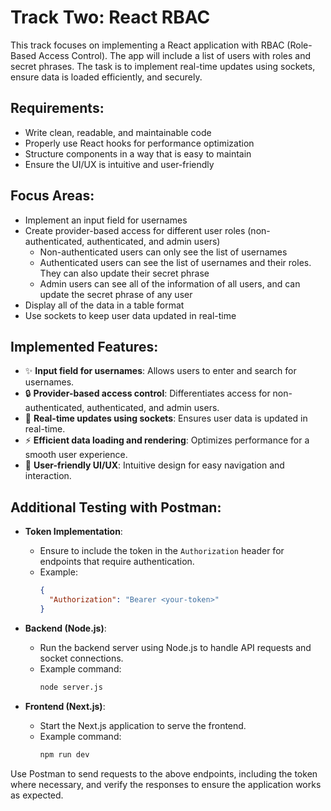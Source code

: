 # Track Two: React RBAC

This track focuses on implementing a React application with RBAC (Role-Based Access Control). The app will include a list of users with roles and secret phrases. The task is to implement real-time updates using sockets, ensure data is loaded efficiently, and securely.

## Requirements:
- Write clean, readable, and maintainable code
- Properly use React hooks for performance optimization
- Structure components in a way that is easy to maintain
- Ensure the UI/UX is intuitive and user-friendly

## Focus Areas:
- Implement an input field for usernames
- Create provider-based access for different user roles (non-authenticated, authenticated, and admin users)
    - Non-authenticated users can only see the list of usernames
    - Authenticated users can see the list of usernames and their roles. They can also update their secret phrase
    - Admin users can see all of the information of all users, and can update the secret phrase of any user
- Display all of the data in a table format
- Use sockets to keep user data updated in real-time
## Implemented Features:
- ✨ **Input field for usernames**: Allows users to enter and search for usernames.
- 🔒 **Provider-based access control**: Differentiates access for non-authenticated, authenticated, and admin users.
- 🔄 **Real-time updates using sockets**: Ensures user data is updated in real-time.
- ⚡ **Efficient data loading and rendering**: Optimizes performance for a smooth user experience.
- 🎨 **User-friendly UI/UX**: Intuitive design for easy navigation and interaction.

## Additional Testing with Postman:
- **Token Implementation**:
    - Ensure to include the token in the `Authorization` header for endpoints that require authentication.
    - Example:
      ```json
      {
        "Authorization": "Bearer <your-token>"
      }
      ```

- **Backend (Node.js)**:
    - Run the backend server using Node.js to handle API requests and socket connections.
    - Example command:
      ```bash
      node server.js
      ```

- **Frontend (Next.js)**:
    - Start the Next.js application to serve the frontend.
    - Example command:
      ```bash
      npm run dev
      ```

Use Postman to send requests to the above endpoints, including the token where necessary, and verify the responses to ensure the application works as expected.
